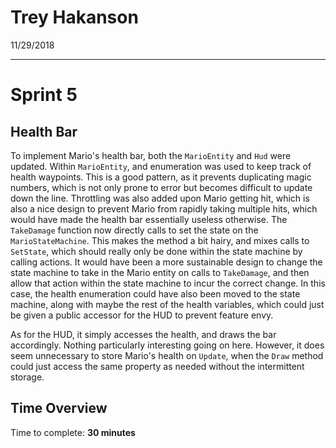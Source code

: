 # Trey Hakanson

11/29/2018

---

# Sprint 5

## Health Bar

To implement Mario's health bar, both the `MarioEntity` and `Hud` were updated. Within `MarioEntity`, and enumeration was used to keep track of health waypoints. This is a good pattern, as it prevents duplicating magic numbers, which is not only prone to error but becomes difficult to update down the line. Throttling was also added upon Mario getting hit, which is also a nice design to prevent Mario from rapidly taking multiple hits, which would have made the health bar essentially useless otherwise. The `TakeDamage` function now directly calls to set the state on the `MarioStateMachine`. This makes the method a bit hairy, and mixes calls to `SetState`, which should really only be done within the state machine by calling actions. It would have been a more sustainable design to change the state machine to take in the Mario entity on calls to `TakeDamage`, and then allow that action within the state machine to incur the correct change. In this case, the health enumeration could have also been moved to the state machine, along with maybe the rest of the health variables, which could just be given a public accessor for the HUD to prevent feature envy.

As for the HUD, it simply accesses the health, and draws the bar accordingly. Nothing particularly interesting going on here. However, it does seem unnecessary to store Mario's health on `Update`, when the `Draw` method could just access the same property as needed without the intermittent storage.

## Time Overview

Time to complete: **30 minutes**
